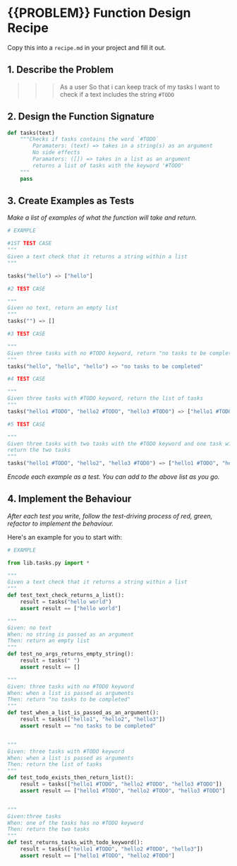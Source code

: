 # {{PROBLEM}} Function Design Recipe

Copy this into a `recipe.md` in your project and fill it out.

## 1. Describe the Problem

> > > As a user
> > > So that i can keep track of my tasks
> > > I want to check if a text includes the string `#TODO`

## 2. Design the Function Signature

```python
def tasks(text)
    """Checks if tasks contains the word `#TODO`
        Paramaters: (text) => takes in a string(s) as an argument
        No side effects
        Paramaters: ([]) => takes in a list as an argument
        returns a list of tasks with the keyword '#TODO'
    """
    pass


```

## 3. Create Examples as Tests

_Make a list of examples of what the function will take and return._

```python
# EXAMPLE

#1ST TEST CASE
"""
Given a text check that it returns a string within a list
"""

tasks("hello") => ["hello"]

#2 TEST CASE

"""
Given no text, return an empty list
"""
tasks("") => []

#3 TEST CASE

"""
Given three tasks with no #TODO keyword, return "no tasks to be completed"
"""
tasks("hello", "hello", "hello") => "no tasks to be completed"

#4 TEST CASE

"""
Given three tasks with #TODO keyword, return the list of tasks
"""
tasks("hello1 #TODO", "hello2 #TODO", "hello3 #TODO") => ["hello1 #TODO", "hello2 #TODO", "hello3 #TODO"]

#5 TEST CASE

"""
Given three tasks with two tasks with the #TODO keyword and one task with no keyword,
return the two tasks
"""
tasks("hello1 #TODO", "hello2", "hello3 #TODO") => ["hello1 #TODO", "hello3 #TODO"]
```

_Encode each example as a test. You can add to the above list as you go._

## 4. Implement the Behaviour

_After each test you write, follow the test-driving process of red, green, refactor to implement the behaviour._

Here's an example for you to start with:

```python
# EXAMPLE

from lib.tasks.py import *

"""
Given a text check that it returns a string within a list
"""
def test_text_check_returns_a_list():
    result = tasks("hello world")
    assert result == ["hello world"]

"""
Given: no text
When: no string is passed as an argument
Then: return an empty list
"""
def test_no_args_returns_empty_string():
    result = tasks(" ")
    assert result == []

"""
Given: three tasks with no #TODO keyword
When: when a list is passed as arguments
Then: return "no tasks to be completed"
"""
def test_when_a_list_is_passed_as_an_argument():
    result = tasks(["hello1", "hello2", "hello3"])
    assert result == "no tasks to be completed"


"""
Given: three tasks with #TODO keyword
When: when a list is passed as arguments
Then: return the list of tasks
"""
def test_todo_exists_then_return_list():
    result = tasks(["hello1 #TODO", "hello2 #TODO", "hello3 #TODO"])
    assert result == ["hello1 #TODO", "hello2 #TODO", "hello3 #TODO"]


"""
Given:three tasks
When: one of the tasks has no #TODO keyword
Then: return the two tasks
"""
def test_returns_tasks_with_todo_keyword():
    result = tasks(["hello1 #TODO", "hello2 #TODO", "hello3"])
    assert result == ["hello1 #TODO", "hello2 #TODO"]

```
